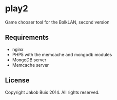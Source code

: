 play2
=====

Game chooser tool for the BolkLAN, second version

## Requirements
* nginx
* PHP5 with the memcache and mongodb modules
* MongoDB server
* Memcache server

## License
Copyright Jakob Buis 2014. All rights reserved.
